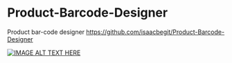 # Product-Barcode-Designer
Product bar-code designer 
https://github.com/isaacbegit/Product-Barcode-Designer

[![IMAGE ALT TEXT HERE](https://img.youtube.com/vi/3JNecBmbBZg/0.jpg)](https://www.youtube.com/watch?v=3JNecBmbBZg)

